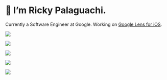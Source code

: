 # 👋 I’m Ricky Palaguachi.
Currently a Software Engineer at Google. Working on [Google Lens for iOS](lens.google).

<p>
  <a href="https://www.rickpala.co">
    <img src="https://img.shields.io/badge/website-000000?style=for-the-badge&logo=About.me&logoColor=white" />
  </a>
</p>
<p>
  <a href="https://www.linkedin.com/in/rickpala/">
    <img src="https://img.shields.io/badge/linkedin-%230077B5.svg?&style=for-the-badge&logo=linkedin&logoColor=white" />
  </a>
</p>

<p>
  <a href="https://www.strava.com/athletes/112424111">
    <img src="https://img.shields.io/badge/Strava-FC4C02?style=for-the-badge&logo=strava&logoColor=white" />
  </a>
</p>
<p>
  <a href="https://www.youtube.com/rickpala_">
    <img src="https://img.shields.io/badge/YouTube-FF0000?style=for-the-badge&logo=youtube&logoColor=white" />
  </a>
</p>
<p>
  <a href="https://www.x.com/rickpala_">
    <img src="https://img.shields.io/badge/X-000000?style=for-the-badge&logo=x&logoColor=white" />
  </a>
</p>
<!--
## My Experience
**Software Engineering Intern** at Google

**Software Engineering Intern** at Google

**Software Engineerin Intern** at Apple
-->

<!---
rpalaguachi/rpalaguachi is a ✨ special ✨ repository because its `README.md` (this file) appears on your GitHub profile.
You can click the Preview link to take a look at your changes.
--->
